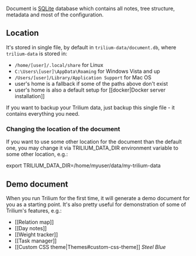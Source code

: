 Document is [SQLite](https://www.sqlite.org) database which contains all notes, tree structure, metadata and most of the configuration.

## Location
It's stored in single file, by default in `trilium-data/document.db`, where `trilium-data` is stored in:

* `/home/[user]/.local/share` for Linux
* `C:\Users\[user]\AppData\Roaming` for Windows Vista and up
* `/Users/[user]/Library/Application Support` for Mac OS
* user's home is a fallback if some of the paths above don't exist
* user's home is also a default setup for [[docker|Docker server installation]]

If you want to backup your Trilium data, just backup this single file - it contains everything you need.

### Changing the location of the document

If you want to use some other location for the document than the default one, you may change it via TRILIUM_DATA_DIR environment variable to some other location, e.g.:

export TRILIUM_DATA_DIR=/home/myuser/data/my-trilium-data

## Demo document

When you run Trilium for the first time, it will generate a demo document for you as a starting point. It's also pretty useful for demonstration of some of Trilium's features, e.g.:

* [[Relation map]]
* [[Day notes]]
* [[Weight tracker]]
* [[Task manager]]
* [[Custom CSS theme|Themes#custom-css-theme]] *Steel Blue*
